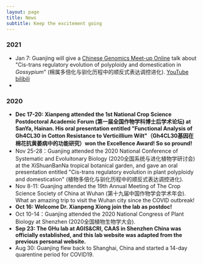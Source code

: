 ```yaml
---
layout: page
title: News
subtitle: Keep the excitement going
---
```


### 2021
* Jan 7: Guanjing will give a [Chinese Genomics Meet-up Online](https://cgmonline.co/) talk about "Cis-trans regulatory evolution of polyploidy and domestication in *Gossypium*" (棉属多倍化与驯化历程中的顺反式表达调控进化). [YouTube]() [bilibili]()
* 
### 2020
* **Dec 17-20: Xianpeng attended the 1st National Crop Science Postdoctoral Academic Forum (第一届全国作物学科博士后学术论坛) at SanYa, Hainan. His oral presentation entitled "Functional Analysis of Gh4CL30 in Cotton Resistance to Verticillium Wilt"（Gh4CL30基因在棉花抗黄萎病中的功能研究）won the Excellence Award! So so pround!**
* Nov 25-28：Guanjing attended the 2020 National Conference of Systematic and Evoluitonary Biology (2020全国系统与进化植物学研讨会) at the XiShuanBanNa tropical botanical garden, and gave an oral presentation entitled "Cis-trans regulatory evolution in plant polyploidy and domestication" (植物多倍化与驯化历程中的顺反式表达调控进化).
* Nov 8-11: Guanjing attended the 19th Annual Meeting of The Crop Science Society of China at Wuhan (第十九届中国作物学会学术年会). What an amazing trip to visit the Wuhan city since the COVID outbreak!
* **Oct 16: Welcome Dr. Xianpeng Xiong join the lab as postdoc!** 
* Oct 10-14：Guanjing attended the 2020 National Congress of Plant Biology at Shenzhen (2020全国植物生物学大会).
* **Sep 23: The GHu lab at AGIS&CRI, CAAS in Shenzhen China was officially established, and this lab website was adapted from the previous personal website.**
* Aug 30: Guanjing flew back to Shanghai, China and started a 14-day quarentine period for COVID19.
